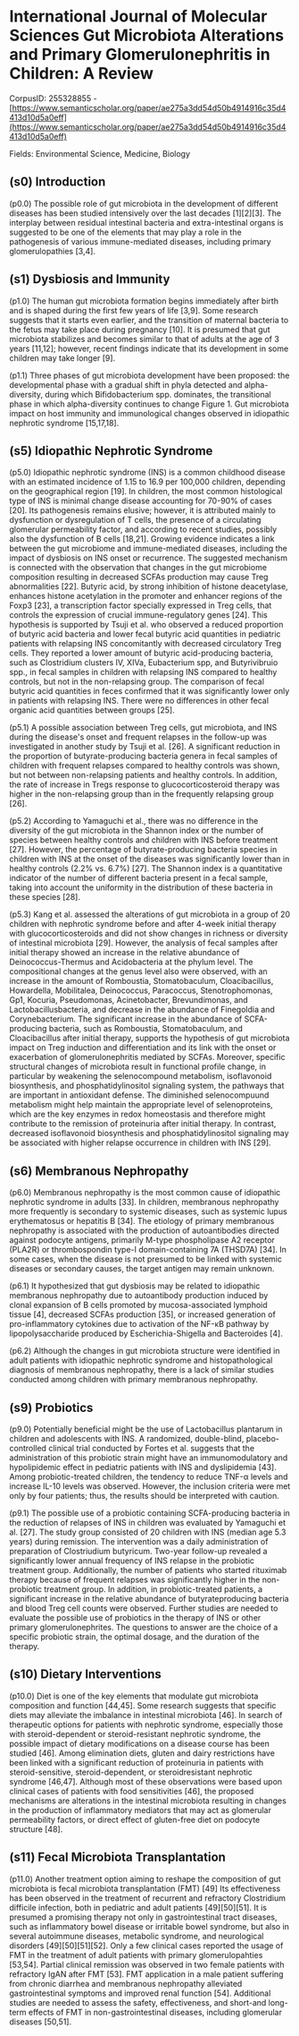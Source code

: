 # International Journal of Molecular Sciences Gut Microbiota Alterations and Primary Glomerulonephritis in Children: A Review

CorpusID: 255328855 - [https://www.semanticscholar.org/paper/ae275a3dd54d50b4914916c35d4413d10d5a0eff](https://www.semanticscholar.org/paper/ae275a3dd54d50b4914916c35d4413d10d5a0eff)

Fields: Environmental Science, Medicine, Biology

## (s0) Introduction
(p0.0) The possible role of gut microbiota in the development of different diseases has been studied intensively over the last decades [1][2][3]. The interplay between residual intestinal bacteria and extra-intestinal organs is suggested to be one of the elements that may play a role in the pathogenesis of various immune-mediated diseases, including primary glomerulopathies [3,4].
## (s1) Dysbiosis and Immunity
(p1.0) The human gut microbiota formation begins immediately after birth and is shaped during the first few years of life [3,9]. Some research suggests that it starts even earlier, and the transition of maternal bacteria to the fetus may take place during pregnancy [10]. It is presumed that gut microbiota stabilizes and becomes similar to that of adults at the age of 3 years [11,12]; however, recent findings indicate that its development in some children may take longer [9].

(p1.1) Three phases of gut microbiota development have been proposed: the developmental phase with a gradual shift in phyla detected and alpha-diversity, during which Bifidobacterium spp. dominates, the transitional phase in which alpha-diversity continues to change Figure 1. Gut microbiota impact on host immunity and immunological changes observed in idiopathic nephrotic syndrome [15,17,18].
## (s5) Idiopathic Nephrotic Syndrome
(p5.0) Idiopathic nephrotic syndrome (INS) is a common childhood disease with an estimated incidence of 1.15 to 16.9 per 100,000 children, depending on the geographical region [19]. In children, the most common histological type of INS is minimal change disease accounting for 70-90% of cases [20]. Its pathogenesis remains elusive; however, it is attributed mainly to dysfunction or dysregulation of T cells, the presence of a circulating glomerular permeability factor, and according to recent studies, possibly also the dysfunction of B cells [18,21]. Growing evidence indicates a link between the gut microbiome and immune-mediated diseases, including the impact of dysbiosis on INS onset or recurrence. The suggested mechanism is connected with the observation that changes in the gut microbiome composition resulting in decreased SCFAs production may cause Treg abnormalities [22]. Butyric acid, by strong inhibition of histone deacetylase, enhances histone acetylation in the promoter and enhancer regions of the Foxp3 [23], a transcription factor specially expressed in Treg cells, that controls the expression of crucial immune-regulatory genes [24]. This hypothesis is supported by Tsuji et al. who observed a reduced proportion of butyric acid bacteria and lower fecal butyric acid quantities in pediatric patients with relapsing INS concomitantly with decreased circulatory Treg cells. They reported a lower amount of butyric acid-producing bacteria, such as Clostridium clusters IV, XIVa, Eubacterium spp, and Butyrivibruio spp., in fecal samples in children with relapsing INS compared to healthy controls, but not in the non-relapsing group. The comparison of fecal butyric acid quantities in feces confirmed that it was significantly lower only in patients with relapsing INS. There were no differences in other fecal organic acid quantities between groups [25].

(p5.1) A possible association between Treg cells, gut microbiota, and INS during the disease's onset and frequent relapses in the follow-up was investigated in another study by Tsuji et al. [26]. A significant reduction in the proportion of butyrate-producing bacteria genera in fecal samples of children with frequent relapses compared to healthy controls was shown, but not between non-relapsing patients and healthy controls. In addition, the rate of increase in Tregs response to glucocorticosteroid therapy was higher in the non-relapsing group than in the frequently relapsing group [26].

(p5.2) According to Yamaguchi et al., there was no difference in the diversity of the gut microbiota in the Shannon index or the number of species between healthy controls and children with INS before treatment [27]. However, the percentage of butyrate-producing bacteria species in children with INS at the onset of the diseases was significantly lower than in healthy controls (2.2% vs. 6.7%) [27]. The Shannon index is a quantitative indicator of the number of different bacteria present in a fecal sample, taking into account the uniformity in the distribution of these bacteria in these species [28].

(p5.3) Kang et al. assessed the alterations of gut microbiota in a group of 20 children with nephrotic syndrome before and after 4-week initial therapy with glucocorticosteroids and did not show changes in richness or diversity of intestinal microbiota [29]. However, the analysis of fecal samples after initial therapy showed an increase in the relative abundance of Deinococcus-Thermus and Acidobacteria at the phylum level. The compositional changes at the genus level also were observed, with an increase in the amount of Romboustia, Stomatobaculum, Cloacibacillus, Howardella, Mobilitalea, Deinococcus, Paracoccus, Stenotrophomonas, Gp1, Kocuria, Pseudomonas, Acinetobacter, Brevundimonas, and Lactobacillusbacteria, and decrease in the abundance of Finegoldia and Corynebacterium. The significant increase in the abundance of SCFA-producing bacteria, such as Romboustia, Stomatobaculum, and Cloacibacillus after initial therapy, supports the hypothesis of gut microbiota impact on Treg induction and differentiation and its link with the onset or exacerbation of glomerulonephritis mediated by SCFAs. Moreover, specific structural changes of microbiota result in functional profile change, in particular by weakening the selenocompound metabolism, isoflavonoid biosynthesis, and phosphatidylinositol signaling system, the pathways that are important in antioxidant defense. The diminished selenocompuund metabolism might help maintain the appropriate level of selenoproteins, which are the key enzymes in redox homeostasis and therefore might contribute to the remission of proteinuria after initial therapy. In contrast, decreased isoflavonoid biosynthesis and phosphatidylinositol signaling may be associated with higher relapse occurrence in children with INS [29].
## (s6) Membranous Nephropathy
(p6.0) Membranous nephropathy is the most common cause of idiopathic nephrotic syndrome in adults [33]. In children, membranous nephropathy more frequently is secondary to systemic diseases, such as systemic lupus erythematosus or hepatitis B [34]. The etiology of primary membranous nephropathy is associated with the production of autoantibodies directed against podocyte antigens, primarily M-type phospholipase A2 receptor (PLA2R) or thrombospondin type-I domain-containing 7A (THSD7A) [34]. In some cases, when the disease is not presumed to be linked with systemic diseases or secondary causes, the target antigen may remain unknown.

(p6.1) It hypothesized that gut dysbiosis may be related to idiopathic membranous nephropathy due to autoantibody production induced by clonal expansion of B cells promoted by mucosa-associated lymphoid tissue [4], decreased SCFAs production [35], or increased generation of pro-inflammatory cytokines due to activation of the NF-κB pathway by lipopolysaccharide produced by Escherichia-Shigella and Bacteroides [4].

(p6.2) Although the changes in gut microbiota structure were identified in adult patients with idiopathic nephrotic syndrome and histopathological diagnosis of membranous nephropathy, there is a lack of similar studies conducted among children with primary membranous nephropathy.
## (s9) Probiotics
(p9.0) Potentially beneficial might be the use of Lactobacillus plantarum in children and adolescents with INS. A randomized, double-blind, placebo-controlled clinical trial conducted by Fortes et al. suggests that the administration of this probiotic strain might have an immunomodulatory and hypolipidemic effect in pediatric patients with INS and dyslipidemia [43]. Among probiotic-treated children, the tendency to reduce TNF-α levels and increase IL-10 levels was observed. However, the inclusion criteria were met only by four patients; thus, the results should be interpreted with caution.

(p9.1) The possible use of a probiotic containing SCFA-producing bacteria in the reduction of relapses of INS in children was evaluated by Yamaguchi et al. [27]. The study group consisted of 20 children with INS (median age 5.3 years) during remission. The intervention was a daily administration of preparation of Clostriudium butyricum. Two-year follow-up revealed a significantly lower annual frequency of INS relapse in the probiotic treatment group. Additionally, the number of patients who started rituximab therapy because of frequent relapses was significantly higher in the non-probiotic treatment group. In addition, in probiotic-treated patients, a significant increase in the relative abundance of butyrateproducing bacteria and blood Treg cell counts were observed. Further studies are needed to evaluate the possible use of probiotics in the therapy of INS or other primary glomerulonephrites. The questions to answer are the choice of a specific probiotic strain, the optimal dosage, and the duration of the therapy.
## (s10) Dietary Interventions
(p10.0) Diet is one of the key elements that modulate gut microbiota composition and function [44,45]. Some research suggests that specific diets may alleviate the imbalance in intestinal microbiota [46]. In search of therapeutic options for patients with nephrotic syndrome, especially those with steroid-dependent or steroid-resistant nephrotic syndrome, the possible impact of dietary modifications on a disease course has been studied [46]. Among elimination diets, gluten and dairy restrictions have been linked with a significant reduction of proteinuria in patients with steroid-sensitive, steroid-dependent, or steroidresistant nephrotic syndrome [46,47]. Although most of these observations were based upon clinical cases of patients with food sensitivities [46], the proposed mechanisms are alterations in the intestinal microbiota resulting in changes in the production of inflammatory mediators that may act as glomerular permeability factors, or direct effect of gluten-free diet on podocyte structure [48].
## (s11) Fecal Microbiota Transplantation
(p11.0) Another treatment option aiming to reshape the composition of gut microbiota is fecal microbiota transplantation (FMT) [49] Its effectiveness has been observed in the treatment of recurrent and refractory Clostridium difficile infection, both in pediatric and adult patients [49][50][51]. It is presumed a promising therapy not only in gastrointestinal tract diseases, such as inflammatory bowel disease or irritable bowel syndrome, but also in several autoimmune diseases, metabolic syndrome, and neurological disorders [49][50][51][52]. Only a few clinical cases reported the usage of FMT in the treatment of adult patients with primary glomerulopahties [53,54]. Partial clinical remission was observed in two female patients with refractory IgAN after FMT [53]. FMT application in a male patient suffering from chronic diarrhea and membranous nephropathy alleviated gastrointestinal symptoms and improved renal function [54]. Additional studies are needed to assess the safety, effectiveness, and short-and long-term effects of FMT in non-gastrointestinal diseases, including glomerular diseases [50,51].
